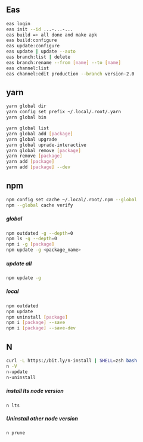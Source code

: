 ## Eas
```sh
eas login
eas init --id ...-...-...
eas build => all done and make apk
eas build:configure
eas update:configure
eas update | update --auto
eas branch:list | delete
eas branch:rename --from [name] --to [name]
eas channel:list
eas channel:edit production --branch version-2.0
```
## yarn
```sh
yarn global dir
yarn config set prefix ~/.local/.root/.yarn
yarn global bin

yarn global list
yarn global add [package]
yarn global upgrade
yarn global uprade-interactive
yarn global remove [package]
yarn remove [package]
yarn add [package]
yarn add [package] --dev
```
## npm
```sh
npm config set cache ~/.local/.root/.npm --global
npm --global cache verify
```
##### global
```sh
npm outdated -g --depth=0
npm ls -g --depth=0
npm i -g [package]
npm update -g <package_name>
```
##### update all
```sh
npm update -g
```
##### local
```sh
npm outdated
npm update
npm uninstall [package]
npm i [package] --save
npm i [package] --save-dev
```

## N
```sh
curl -L https://bit.ly/n-install | SHELL=zsh bash
n -V
n-update
n-uninstall
```
##### install lts node version
`n lts`
##### Uninstall other node version 
`n prune`


